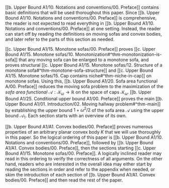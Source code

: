 [[b. Upper Bound A1/10. Notations and conventions/00. Preface]] contains basic definitions that will be used thoroughout this paper. Since [[b. Upper Bound A1/10. Notations and conventions/00. Preface]] is comprehensive, the reader is not expected to read everything in [[b. Upper Bound A1/10. Notations and conventions/00. Preface]] at one setting. Instead, the reader can start off by reading the definitions on moving sofas and convex bodies, and later refer to the parts of this section as needed.

[[c. Upper Bound A1/15. Monotone sofas/00. Preface]] proves [[c. Upper Bound A1/15. Monotone sofas/10. Monotonization#^thm-monotonization-is-sofa]] that any moving sofa can be enlarged to a monotone sofa, and proves structural [[c. Upper Bound A1/15. Monotone sofas/12. Structure of a monotone sofa#^thm-monotone-sofa-structure]] and [[c. Upper Bound A1/15. Monotone sofas/15. Cap contains niche#^thm-niche-in-cap]] on monotone sofas. Using this, [[b. Upper Bound A1/20. Sofa area functional A/00. Preface]] reduces the moving sofa problem to the maximization of the _sofa area functional_ $\mathcal{A} : \mathcal{K}_\omega \to \mathbb{R}$ on the space of caps $\mathcal{K}_\omega$. [[b. Upper Bound A1/25. Conditional upper bound A1/00. Preface]] proves the main [[b. Upper Bound A1/01. Introduction/02. Moving hallway problem#^thm-main]] by establishing the upper bound $1 + \omega^2/2$ of the sofa area $\mathcal{A}$ using the upper bound $\mathcal{A}_1$. Each section starts with an overview of its own.

[[b. Upper Bound A1/A1. Convex bodies/00. Preface]] proves numerous properties of an arbitrary planar convex body $K$ that we will use thoroughly in this paper. So the logical ordering of this paper is [[b. Upper Bound A1/10. Notations and conventions/00. Preface]], followed by [[b. Upper Bound A1/A1. Convex bodies/00. Preface]], then the sections starting [[c. Upper Bound A1/15. Monotone sofas/00. Preface]]. A logically inclined reader may read in this ordering to verify the correctness of all arguments. On the other hand, readers who are interested in the overall idea may either start by reading the sections in order and refer to the appendix when needed, or skim the introduction of each section of [[b. Upper Bound A1/A1. Convex bodies/00. Preface]] and then read the rest of the paper.